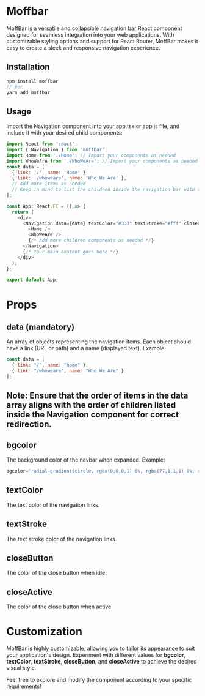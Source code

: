 # Moffbar

MoffBar is a versatile and collapsible navigation bar React component designed for seamless integration into your web applications. With customizable styling options and support for React Router, MoffBar makes it easy to create a sleek and responsive navigation experience.

## Installation
```js
npm install moffbar
// #or
yarn add moffbar
```

## Usage

Import the Navigation component into your app.tsx or app.js file, and include it with your desired child components:

```js
import React from 'react';
import { Navigation } from 'moffbar';
import Home from './Home'; // Import your components as needed
import WhoWeAre from './WhoWeAre'; // Import your components as needed
const data = [
  { link: '/', name: 'Home' },
  { link: '/whoweare', name: 'Who We Are' },
  // Add more items as needed
  // Keep in mind to list the children inside the navigation bar with the same order you used in the data array
];

const App: React.FC = () => {
  return (
    <div>
      <Navigation data={data} textColor="#333" textStroke="#fff" closeButton="#ccc" closeActive="#999">
        <Home />
        <WhoWeAre />
        {/* Add more children components as needed */}
      </Navigation>
      {/* Your main content goes here */}
    </div>
  );
};

export default App;

```

# Props

## data (mandatory)

An array of objects representing the navigation items. Each object should have a link (URL or path) and a name (displayed text). Example

```js
const data = [
  { link: "/", name: "home" },
  { link: "/whoweare", name: "Who We Are" }
];
```
## Note: Ensure that the order of items in the data array aligns with the order of children listed inside the Navigation component for correct redirection.

## bgcolor

The background color of the navbar when expanded. Example:

```js
bgcolor="radial-gradient(circle, rgba(0,0,0,1) 0%, rgba(77,1,1,1) 0%, rgba(11,0,0,1) 100%)"
```

## textColor

The text color of the navigation links.

## textStroke

The text stroke color of the navigation links.

## closeButton

The color of the close button when idle.

## closeActive

The color of the close button when active.

# Customization

MoffBar is highly customizable, allowing you to tailor its appearance to suit your application's design. Experiment with different values for **bgcolor**, **textColor**, **textStroke**, **closeButton**, and **closeActive** to achieve the desired visual style.

Feel free to explore and modify the component according to your specific requirements!